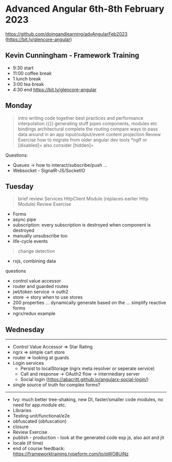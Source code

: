 # Advanced Angular 6th-8th February 2023

https://github.com/doingandlearning/advAngularFeb2023
(https://bit.ly/glencore-angular)


## Kevin Cunningham - Framework Training

- 9:30 start
- 11:00 coffee break
- 1 lunch break
- 3:00 tea break
- 4:30 end
https://bit.ly/glencore-angular
## Monday
> intro
> writing code together
> best practices and performance
> interpolation {{}}
> generating stuff
> pipes
> components, modules etc
> bindings
> architectural
> complete the routing
> compare ways to pass data around in an app
> input/output/event
> content projection
> Review Exercise
> how to migrate from older angular
> dev tools
> *ngIf or [disabled]= also consider [hidden]=

Questions:
- Queues -> how to interact/subscribe/push ... 
- Websocket - SignalR-JS/SocketIO

## Tuesday
> brief review
> Services
> HttpClient Module (replaces earlier Http Module)
> Review Exercise
- Forms
- async pipe
- subscription: every subscription is destroyed when component is destroyed
- manually unsubscribe too
- life-cycle events
> change detection
- rxjs, combining data

 questions
- control value accessor
- router and guarded routes
- jwt/token service -> outh2
- store -> story when to use stores
- 200 properties ... dynamically generate based on the ... simplify reactive forms
- ngrx/redux example

## Wednesday
---
- Control Value Accessor => Star Rating
- ngrx => simple cart store
- router => looking at guards
- Login services
	- Persist to localStorage (ngrx meta resolver or seperate service)
	- Call and response -> OAuth2 flow -> intermediary server
	- Social login (https://abacritt.github.io/angularx-social-login/)
- single source of truth for complex forms? 
---
- Ivy: much better tree-shaking, new DI, faster/smaller code modules, no need for app.module etc.
- Libraries
- Testing unit/functional/e2e
- obfuscated (obfuscation)
- closure
- Review Exercise
- publish - production - look at the generated code esp js, also aot and jit
- locale (if time)
- end of course feedback: https://frameworktraining.typeform.com/to/pWO8UiNz